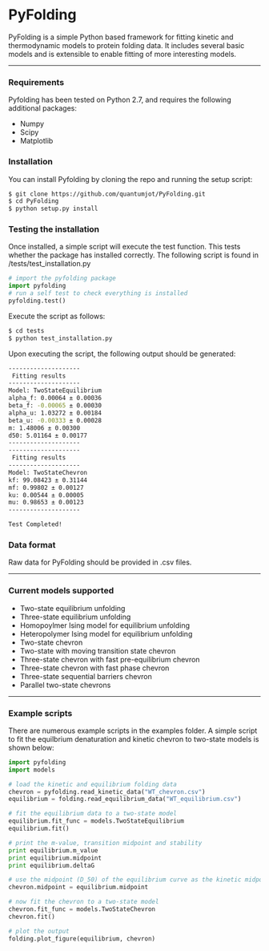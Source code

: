 # PyFolding


PyFolding is a simple Python based framework for fitting kinetic and thermodynamic models to 
protein folding data.  It includes several basic models and is extensible to enable fitting
of more interesting models.

---

### Requirements

Pyfolding has been tested on Python 2.7, and requires the following additional packages:
+ Numpy
+ Scipy
+ Matplotlib

### Installation

You can install Pyfolding by cloning the repo and running the setup script:
```sh
$ git clone https://github.com/quantumjot/PyFolding.git
$ cd PyFolding
$ python setup.py install
```

### Testing the installation

Once installed, a simple script will execute the test function. This tests
whether the package has installed correctly.  The following script is found in /tests/test_installation.py

```python
# import the pyfolding package
import pyfolding
# run a self test to check everything is installed
pyfolding.test()
```

Execute the script as follows:
```sh
$ cd tests
$ python test_installation.py
```

Upon executing the script, the following output should be generated:

```sh
--------------------
 Fitting results
--------------------
Model: TwoStateEquilibrium
alpha_f: 0.00064 ± 0.00036
beta_f: -0.00065 ± 0.00030
alpha_u: 1.03272 ± 0.00184
beta_u: -0.00333 ± 0.00028
m: 1.48006 ± 0.00300
d50: 5.01164 ± 0.00177
--------------------
--------------------
 Fitting results
--------------------
Model: TwoStateChevron
kf: 99.08423 ± 0.31144
mf: 0.99802 ± 0.00127
ku: 0.00544 ± 0.00005
mu: 0.98653 ± 0.00123
--------------------

Test Completed!
```

### Data format

Raw data for PyFolding should be provided in .csv files.

---

### Current models supported

+ Two-state equilibrium unfolding
+ Three-state equilibrium unfolding
+ Homopoylmer Ising model for equilibrium unfolding
+ Heteropolymer Ising model for equilibrium unfolding
+ Two-state chevron
+ Two-state with moving transition state chevron
+ Three-state chevron with fast pre-equilibrium chevron 
+ Three-state chevron with fast phase chevron
+ Three-state sequential barriers chevron
+ Parallel two-state chevrons

---
### Example scripts

There are numerous example scripts in the examples folder. A simple script to
fit the equilbrium denaturation and kinetic chevron to two-state models is 
shown below:

```python
import pyfolding
import models

# load the kinetic and equilibrium folding data
chevron = pyfolding.read_kinetic_data("WT_chevron.csv")
equilibrium = folding.read_equilibrium_data("WT_equilibrium.csv")

# fit the equilibrium data to a two-state model
equilibrium.fit_func = models.TwoStateEquilibrium
equilibrium.fit()

# print the m-value, transition midpoint and stability
print equilibrium.m_value
print equilibrium.midpoint
print equilibrium.deltaG

# use the midpoint (D_50) of the equilibrium curve as the kinetic midpoint
chevron.midpoint = equilibrium.midpoint

# now fit the chevron to a two-state model
chevron.fit_func = models.TwoStateChevron
chevron.fit()

# plot the output
folding.plot_figure(equilibrium, chevron)
```
